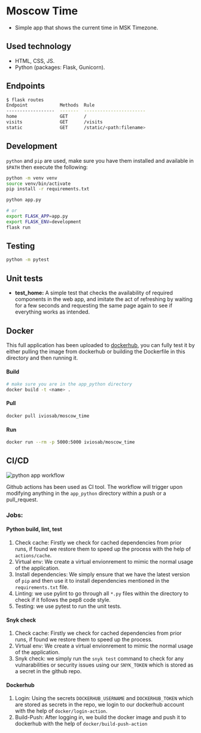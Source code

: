 # Moscow Time
- Simple app that shows the current time in MSK Timezone.

## Used technology
- HTML, CSS, JS.
- Python (packages: Flask, Gunicorn).

## Endpoints
```bash
$ flask routes
Endpoint            Methods  Rule
------------------  -------  -----------------------
home                GET      /
visits              GET      /visits
static              GET      /static/<path:filename>
```

## Development

`python` and `pip` are used, make sure you have them installed and available in `$PATH` then execute the following:

```bash
python -m venv venv
source venv/bin/activate
pip install -r requirements.txt

python app.py

# or
export FLASK_APP=app.py
export FLASK_ENV=development
flask run
```

## Testing

```bash
python -m pytest
```

## Unit tests
- **test_home:** A simple test that checks the availability of required components in the web app, and imitate the act of refreshing by waiting for a few seconds and requesting the same page again to see if everything works as intended.

## Docker
This full application has been uploaded to [dockerhub](https://hub.docker.com/r/iviosab/moscow_time), you can fully test it by either pulling the image from dockerhub or building the Dockerfile in this directory and then running it. 
#### Build 
```bash
# make sure you are in the app_python directory
docker build -t <name> .
```
#### Pull
```bash
docker pull iviosab/moscow_time
```
#### Run
```bash
docker run --rm -p 5000:5000 iviosab/moscow_time
```

## CI/CD
![python app workflow](https://github.com/IVIosab/core-course-labs/actions/workflows/python-app-workflow.yml/badge.svg)

Github actions has been used as CI tool. 
The workflow will trigger upon modifying anything in the `app_python` directory within a push or a pull_request.

### Jobs: 

#### Python build, lint, test
1. Check cache: Firstly we check for cached dependencies from prior runs, if found we restore them to speed up the process with the help of `actions/cache`.
2. Virtual env: We create a virtual envionrement to mimic the normal usage of the application.
3. Install dependencies: We simply ensure that we have the latest version of `pip` and then use it to install dependencies mentioned in the `requirements.txt` file.
4. Linting: we use pylint to go through all `*.py` files within the directory to check if it follows the pep8 code style.
5. Testing: we use pytest to run the unit tests. 
#### Snyk check
1. Check cache: Firstly we check for cached dependencies from prior runs, if found we restore them to speed up the process.
2. Virtual env: We create a virtual envionrement to mimic the normal usage of the application.
3. Snyk check: we simply run the `snyk test` command to check for any vulnarabilities or security issues using our `SNYK_TOKEN` which is stored as a secret in the github repo. 

#### Dockerhub
1. Login: Using the secrets `DOCKERHUB_USERNAME` and `DOCKERHUB_TOKEN` which are stored as secrets in the repo, we login to our dockerhub account with the help of `docker/login-action`.
2. Build-Push: After logging in, we build the docker image and push it to dockerhub with the help of `docker/build-push-action`